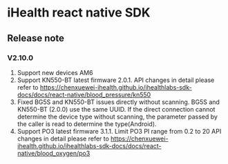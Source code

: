 # iHealth react native SDK

## Release note

### V2.10.0
1. Support new devices AM6
2. Support KN550-BT latest firmware 2.0.1. API changes in detail please refer to https://chenxuewei-ihealth.github.io/ihealthlabs-sdk-docs/docs/react-native/blood_pressure/kn550
3. Fixed BG5S and KN550-BT issues directly without scanning. BG5S and KN550-BT (2.0.0) use the same UUID. If the direct connection cannot determine the device type without scanning, the parameter passed by the caller is read to determine the type(Android).
4. Support PO3 latest firmware 3.1.1. Limit PO3 PI range from 0.2 to 20 API changes in detail please refer to https://chenxuewei-ihealth.github.io/ihealthlabs-sdk-docs/docs/react-native/blood_oxygen/po3